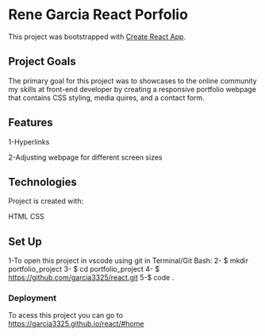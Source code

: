 # Rene Garcia React Porfolio

This project was bootstrapped with [Create React App](https://github.com/facebook/create-react-app).

## Project Goals

The primary goal for this project was to showcases to the online community my skills at front-end developer by creating a responsive portfolio webpage that contains CSS styling, media quires, and a contact form.

## Features

1-Hyperlinks

2-Adjusting webpage for different screen sizes

## Technologies

Project is created with:

HTML
CSS

## Set Up

1-To open this project in vscode using git in Terminal/Git Bash:
2- $ mkdir portfolio_project
3- $ cd portfolio_project
4- $ https://github.com/garcia3325/react.git
5-$ code .

### Deployment

To acess this project you can go to https://garcia3325.github.io/react/#home
